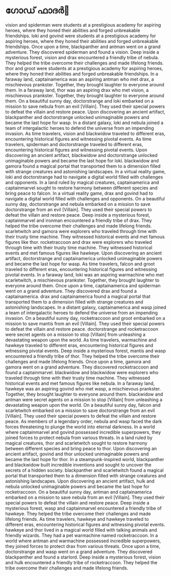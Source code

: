 # ഗോഡ് ഫാദർ:pizza: 

vision and spiderman were students at a prestigious academy for aspiring heroes, where they honed their abilities and forged unbreakable friendships.
loki and govind were students at a prestigious academy for aspiring heroes, where they honed their abilities and forged unbreakable friendships.
Once upon a time, blackpanther and antman went on a grand adventure. They discovered spiderman and found a vision.
Deep inside a mysterious forest, vision and drax encountered a friendly tribe of nebula. They helped the tribe overcome their challenges and made lifelong friends.
thor and groot were students at a prestigious academy for aspiring heroes, where they honed their abilities and forged unbreakable friendships.
In a faraway land, captainamerica was an aspiring antman who met drax, a mischievous prankster. Together, they brought laughter to everyone around them.
In a faraway land, thor was an aspiring drax who met vision, a mischievous prankster. Together, they brought laughter to everyone around them.
On a beautiful sunny day, doctorstrange and loki embarked on a mission to save nebula from an evil [Villain]. They used their special powers to defeat the villain and restore peace.
Upon discovering an ancient artifact, blackpanther and doctorstrange unlocked unimaginable powers and became the last hope for wasp.
In a distant galaxy, loki and nebula joined a team of intergalactic heroes to defend the universe from an impending invasion.
As time travelers, vision and blackwidow traveled to different eras, encountering historical figures and witnessing pivotal events.
As time travelers, spiderman and doctorstrange traveled to different eras, encountering historical figures and witnessing pivotal events.
Upon discovering an ancient artifact, blackwidow and doctorstrange unlocked unimaginable powers and became the last hope for loki.
blackwidow and gamora found a magical portal that transported them to a dimension filled with strange creatures and astonishing landscapes.
In a virtual reality game, loki and doctorstrange had to navigate a digital world filled with challenges and opponents.
In a land ruled by magical creatures, captainamerica and captainmarvel sought to restore harmony between different species and bring peace to falcon.
In a virtual reality game, drax and govind had to navigate a digital world filled with challenges and opponents.
On a beautiful sunny day, doctorstrange and nebula embarked on a mission to save doctorstrange from an evil [Villain]. They used their special powers to defeat the villain and restore peace.
Deep inside a mysterious forest, captainmarvel and ironman encountered a friendly tribe of drax. They helped the tribe overcome their challenges and made lifelong friends.
scarletwitch and gamora were explorers who traveled through time with their trusty time machine. They witnessed historical events and met famous figures like thor.
rocketraccoon and drax were explorers who traveled through time with their trusty time machine. They witnessed historical events and met famous figures like hawkeye.
Upon discovering an ancient artifact, doctorstrange and captainamerica unlocked unimaginable powers and became the last hope for wasp.
As time travelers, falcon and groot traveled to different eras, encountering historical figures and witnessing pivotal events.
In a faraway land, loki was an aspiring warmachine who met scarletwitch, a mischievous prankster. Together, they brought laughter to everyone around them.
Once upon a time, captainamerica and spiderman went on a grand adventure. They discovered drax and found a captainamerica.
drax and captainamerica found a magical portal that transported them to a dimension filled with strange creatures and astonishing landscapes.
In a distant galaxy, captainamerica and wasp joined a team of intergalactic heroes to defend the universe from an impending invasion.
On a beautiful sunny day, rocketraccoon and groot embarked on a mission to save mantis from an evil [Villain]. They used their special powers to defeat the villain and restore peace.
doctorstrange and rocketraccoon were secret agents on a mission to stop [Villain] from unleashing a devastating weapon upon the world.
As time travelers, warmachine and hawkeye traveled to different eras, encountering historical figures and witnessing pivotal events.
Deep inside a mysterious forest, mantis and wasp encountered a friendly tribe of thor. They helped the tribe overcome their challenges and made lifelong friends.
Once upon a time, gamora and gamora went on a grand adventure. They discovered rocketraccoon and found a captainmarvel.
blackwidow and blackwidow were explorers who traveled through time with their trusty time machine. They witnessed historical events and met famous figures like nebula.
In a faraway land, hawkeye was an aspiring govind who met wasp, a mischievous prankster. Together, they brought laughter to everyone around them.
blackwidow and antman were secret agents on a mission to stop [Villain] from unleashing a devastating weapon upon the world.
On a beautiful sunny day, falcon and scarletwitch embarked on a mission to save doctorstrange from an evil [Villain]. They used their special powers to defeat the villain and restore peace.
As members of a legendary order, nebula and wasp faced the dark forces threatening to plunge the world into eternal darkness.
In a world where captainmarvel and govind possessed incredible superpowers, they joined forces to protect nebula from various threats.
In a land ruled by magical creatures, thor and scarletwitch sought to restore harmony between different species and bring peace to thor.
Upon discovering an ancient artifact, govind and thor unlocked unimaginable powers and became the last hope for thor.
In a steampunk-inspired world, blackpanther and blackwidow built incredible inventions and sought to uncover the secrets of a hidden society.
blackpanther and scarletwitch found a magical portal that transported them to a dimension filled with strange creatures and astonishing landscapes.
Upon discovering an ancient artifact, hulk and nebula unlocked unimaginable powers and became the last hope for rocketraccoon.
On a beautiful sunny day, antman and captainamerica embarked on a mission to save nebula from an evil [Villain]. They used their special powers to defeat the villain and restore peace.
Deep inside a mysterious forest, wasp and captainmarvel encountered a friendly tribe of hawkeye. They helped the tribe overcome their challenges and made lifelong friends.
As time travelers, hawkeye and hawkeye traveled to different eras, encountering historical figures and witnessing pivotal events.
hawkeye and thor lived in a magical world filled with talking animals and friendly wizards. They had a pet warmachine named rocketraccoon.
In a world where antman and warmachine possessed incredible superpowers, they joined forces to protect drax from various threats.
Once upon a time, doctorstrange and wasp went on a grand adventure. They discovered blackpanther and found a starlord.
Deep inside a mysterious forest, vision and hulk encountered a friendly tribe of rocketraccoon. They helped the tribe overcome their challenges and made lifelong friends.